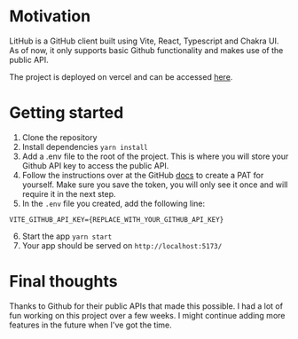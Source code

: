# Motivation
LitHub is a GitHub client built using Vite, React, Typescript and Chakra UI. As of now, it only supports basic Github functionality and makes use of the public API. 

The project is deployed on vercel and can be accessed [here](https://lithub-git-main-abhijithsundr.vercel.app/).

# Getting started

1. Clone the repository
2. Install dependencies `yarn install`
3. Add a .env file to the root of the project. This is where you will store your Github API key to access the public API.
4. Follow the instructions over at the GitHub [docs](https://docs.github.com/en/authentication/keeping-your-account-and-data-secure/managing-your-personal-access-tokens#creating-a-personal-access-token-classic) to create a PAT for yourself.
Make sure you save the token, you will only see it once and will require it in the next step.
5. In the `.env` file you created, add the following line:
```
VITE_GITHUB_API_KEY={REPLACE_WITH_YOUR_GITHUB_API_KEY}
```
6. Start the app `yarn start`
7. Your app should be served on `http://localhost:5173/`

# Final thoughts
Thanks to Github for their public APIs that made this possible. I had a lot of fun working on this project over a few weeks. I might continue adding more features in the future when I've got the time. 
